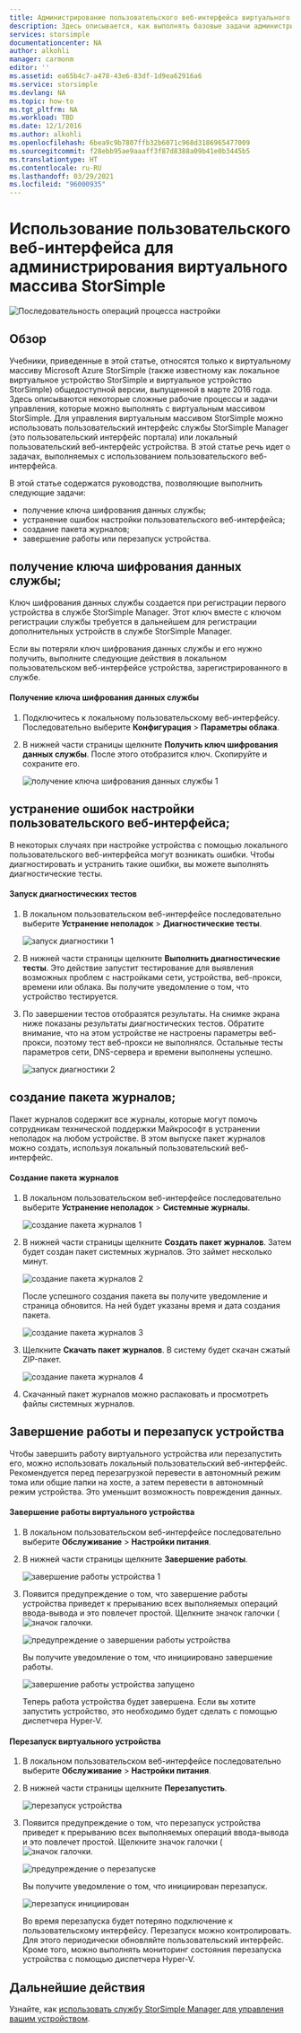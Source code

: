 ```yaml
---
title: Администрирование пользовательского веб-интерфейса виртуального массива StorSimple | Документация Майкрософт
description: Здесь описывается, как выполнять базовые задачи администрирования устройств с помощью пользовательского веб-интерфейса виртуального массива StorSimple.
services: storsimple
documentationcenter: NA
author: alkohli
manager: carmonm
editor: ''
ms.assetid: ea65b4c7-a478-43e6-83df-1d9ea62916a6
ms.service: storsimple
ms.devlang: NA
ms.topic: how-to
ms.tgt_pltfrm: NA
ms.workload: TBD
ms.date: 12/1/2016
ms.author: alkohli
ms.openlocfilehash: 6bea9c9b7807ffb32b6071c968d3186965477009
ms.sourcegitcommit: f28ebb95ae9aaaff3f87d8388a09b41e0b3445b5
ms.translationtype: HT
ms.contentlocale: ru-RU
ms.lasthandoff: 03/29/2021
ms.locfileid: "96000935"
---
```

# <a name="use-the-web-ui-to-administer-your-storsimple-virtual-array"></a>Использование пользовательского веб-интерфейса для администрирования виртуального массива StorSimple
![Последовательность операций процесса настройки](./media/storsimple-ova-web-ui-admin/manage4.png)

## <a name="overview"></a>Обзор
Учебники, приведенные в этой статье, относятся только к виртуальному массиву Microsoft Azure StorSimple (также известному как локальное виртуальное устройство StorSimple и виртуальное устройство StorSimple) общедоступной версии, выпущенной в марте 2016 года. Здесь описываются некоторые сложные рабочие процессы и задачи управления, которые можно выполнять с виртуальным массивом StorSimple. Для управления виртуальным массивом StorSimple можно использовать пользовательский интерфейс службы StorSimple Manager (это пользовательский интерфейс портала) или локальный пользовательский веб-интерфейс устройства. В этой статье речь идет о задачах, выполняемых с использованием пользовательского веб-интерфейса.

В этой статье содержатся руководства, позволяющие выполнить следующие задачи:

* получение ключа шифрования данных службы;
* устранение ошибок настройки пользовательского веб-интерфейса;
* создание пакета журналов;
* завершение работы или перезапуск устройства.

## <a name="get-the-service-data-encryption-key"></a>получение ключа шифрования данных службы;
Ключ шифрования данных службы создается при регистрации первого устройства в службе StorSimple Manager. Этот ключ вместе с ключом регистрации службы требуется в дальнейшем для регистрации дополнительных устройств в службе StorSimple Manager.

Если вы потеряли ключ шифрования данных службы и его нужно получить, выполните следующие действия в локальном пользовательском веб-интерфейсе устройства, зарегистрированного в службе.

#### <a name="to-get-the-service-data-encryption-key"></a>Получение ключа шифрования данных службы
1. Подключитесь к локальному пользовательскому веб-интерфейсу. Последовательно выберите **Конфигурация** > **Параметры облака**.
2. В нижней части страницы щелкните **Получить ключ шифрования данных службы**. После этого отобразится ключ. Скопируйте и сохраните его.
   
    ![получение ключа шифрования данных службы 1](./media/storsimple-ova-web-ui-admin/image27.png)

## <a name="troubleshoot-web-ui-setup-errors"></a>устранение ошибок настройки пользовательского веб-интерфейса;
В некоторых случаях при настройке устройства с помощью локального пользовательского веб-интерфейса могут возникать ошибки. Чтобы диагностировать и устранить такие ошибки, вы можете выполнять диагностические тесты.

#### <a name="to-run-the-diagnostic-tests"></a>Запуск диагностических тестов
1. В локальном пользовательском веб-интерфейсе последовательно выберите **Устранение неполадок** > **Диагностические тесты**.
   
    ![запуск диагностики 1](./media/storsimple-ova-web-ui-admin/image29.png)
2. В нижней части страницы щелкните **Выполнить диагностические тесты**. Это действие запустит тестирование для выявления возможных проблем с настройками сети, устройства, веб-прокси, времени или облака. Вы получите уведомление о том, что устройство тестируется.
3. По завершении тестов отобразятся результаты. На снимке экрана ниже показаны результаты диагностических тестов. Обратите внимание, что на этом устройстве не настроены параметры веб-прокси, поэтому тест веб-прокси не выполнялся. Остальные тесты параметров сети, DNS-сервера и времени выполнены успешно.
   
    ![запуск диагностики 2](./media/storsimple-ova-web-ui-admin/image30.png)

## <a name="generate-a-log-package"></a>создание пакета журналов;
Пакет журналов содержит все журналы, которые могут помочь сотрудникам технической поддержки Майкрософт в устранении неполадок на любом устройстве. В этом выпуске пакет журналов можно создать, используя локальный пользовательский веб-интерфейс.

#### <a name="to-generate-the-log-package"></a>Создание пакета журналов
1. В локальном пользовательском веб-интерфейсе последовательно выберите **Устранение неполадок** > **Системные журналы**.
   
    ![создание пакета журналов 1](./media/storsimple-ova-web-ui-admin/image31.png)
2. В нижней части страницы щелкните **Создать пакет журналов**. Затем будет создан пакет системных журналов. Это займет несколько минут.
   
    ![создание пакета журналов 2](./media/storsimple-ova-web-ui-admin/image32.png)
   
    После успешного создания пакета вы получите уведомление и страница обновится. На ней будет указаны время и дата создания пакета.
   
    ![создание пакета журналов 3](./media/storsimple-ova-web-ui-admin/image33.png)
3. Щелкните **Скачать пакет журналов**. В систему будет скачан сжатый ZIP-пакет.
   
    ![создание пакета журналов 4](./media/storsimple-ova-web-ui-admin/image34.png)
4. Скачанный пакет журналов можно распаковать и просмотреть файлы системных журналов.

## <a name="shut-down-and-restart-your-device"></a>Завершение работы и перезапуск устройства
Чтобы завершить работу виртуального устройства или перезапустить его, можно использовать локальный пользовательский веб-интерфейс. Рекомендуется перед перезагрузкой перевести в автономный режим тома или общие папки на хосте, а затем перевести в автономный режим устройства. Это уменьшит возможность повреждения данных. 

#### <a name="to-shut-down-your-virtual-device"></a>Завершение работы виртуального устройства
1. В локальном пользовательском веб-интерфейсе последовательно выберите **Обслуживание** > **Настройки питания**.
2. В нижней части страницы щелкните **Завершение работы**.
   
    ![завершение работы устройства 1](./media/storsimple-ova-web-ui-admin/image36.png)
3. Появится предупреждение о том, что завершение работы устройства приведет к прерыванию всех выполняемых операций ввода-вывода и это повлечет простой. Щелкните значок галочки ( ![значок галочки](./media/storsimple-ova-web-ui-admin/image3.png).
   
    ![предупреждение о завершении работы устройства](./media/storsimple-ova-web-ui-admin/image37.png)
   
    Вы получите уведомление о том, что инициировано завершение работы.
   
    ![завершение работы устройства запущено](./media/storsimple-ova-web-ui-admin/image38.png)
   
    Теперь работа устройства будет завершена. Если вы хотите запустить устройство, это необходимо будет сделать с помощью диспетчера Hyper-V.

#### <a name="to-restart-your-virtual-device"></a>Перезапуск виртуального устройства
1. В локальном пользовательском веб-интерфейсе последовательно выберите **Обслуживание** > **Настройки питания**.
2. В нижней части страницы щелкните **Перезапустить**.
   
    ![перезапуск устройства](./media/storsimple-ova-web-ui-admin/image36.png)
3. Появится предупреждение о том, что перезапуск устройства приведет к прерыванию всех выполняемых операций ввода-вывода и это повлечет простой. Щелкните значок галочки ( ![значок галочки](./media/storsimple-ova-web-ui-admin/image3.png).
   
    ![предупреждение о перезапуске](./media/storsimple-ova-web-ui-admin/image37.png)
   
    Вы получите уведомление о том, что инициирован перезапуск.
   
    ![перезапуск инициирован](./media/storsimple-ova-web-ui-admin/image39.png)
   
    Во время перезапуска будет потеряно подключение к пользовательскому интерфейсу. Перезапуск можно контролировать. Для этого периодически обновляйте пользовательский интерфейс. Кроме того, можно выполнять мониторинг состояния перезапуска устройства с помощью диспетчера Hyper-V.

## <a name="next-steps"></a>Дальнейшие действия
Узнайте, как [использовать службу StorSimple Manager для управления вашим устройством](storsimple-virtual-array-manager-service-administration.md).

